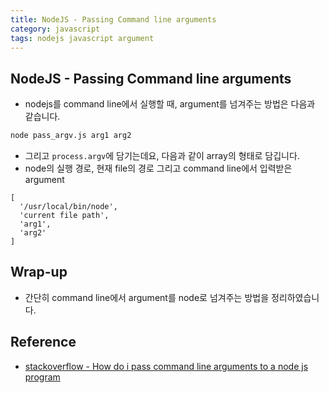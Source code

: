 ```yaml
---
title: NodeJS - Passing Command line arguments
category: javascript
tags: nodejs javascript argument
---
```


## NodeJS - Passing Command line arguments

- nodejs를 command line에서 실행할 때, argument를 넘겨주는 방법은 다음과 같습니다.

```sh
node pass_argv.js arg1 arg2
```

- 그리고 `process.argv`에 담기는데요, 다음과 같이 array의 형태로 담깁니다.
- node의 실행 경로, 현재 file의 경로 그리고 command line에서 입력받은 argument

```plaintext
[
  '/usr/local/bin/node',
  'current file path',
  'arg1',
  'arg2'
]
```

## Wrap-up

- 간단히 command line에서 argument를 node로 넘겨주는 방법을 정리하였습니다.

## Reference

- [stackoverflow - How do i pass command line arguments to a node js program](https://stackoverflow.com/questions/4351521/how-do-i-pass-command-line-arguments-to-a-node-js-program)
